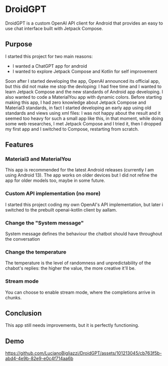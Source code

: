 # DroidGPT
DroidGPT is a custom OpenAI API client for Android that provides an easy to use chat interface built with Jetpack Compose.

## Purpose
I started this project for two main reasons:
- I wanted a ChatGPT app for android
- I wanted to explore Jetpack Compose and Kotlin for self improvement


Soon after I started developing the app, OpenAI announced its official app, but this did not make me stop the devloping: I had free time and I wanted to learn Jetpack Compose and the new standards of Android app developing. I also wanted to code a MaterialYou app with dynamic colors.
Before starting making this app, I had zero knowledge about Jetpack Compose and Material3 standards, in fact I started developing an early app using old standards and views using xml files: I was not happy about the result and it seemed too heavy for such a small app like this, in that
moment, while doing some web researches, I met Jetpack Compose and I tried it, then I dropped my first app and I switched to Compose, restarting from scratch.


## Features
### Material3 and MaterialYou 
This app is recommended for the latest Android releases (currently I am using Android 13). The app works on older devices but I did not refine the app for older models too, maybe in some future.

### Custom API implementation (no more)
I started this project coding my own OpenAI's API implementation, but later i switched to the prebuilt openai-kotlin client by aallam.

### Change the "System message"
System message defines the behaviour the chatbot should have throughout the conversation

### Change the temperature
The temperature is the level of randomness and unpredictability of the chabot's replies: the higher the value, the more creative it'll be.

### Stream mode
You can choose to enable stream mode, where the completions arrive in chunks.


## Conclusion
This app still needs improvements, but it is perfectly functioning.

## Demo
https://github.com/LucianoBigliazzi/DroidGPT/assets/101213045/cb763f5b-abd4-4e9b-82e9-e0c4f714aa6b
